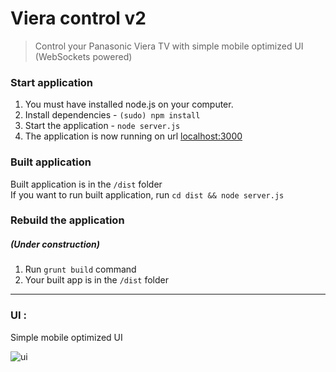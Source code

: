# Viera control v2 #
> Control your Panasonic Viera TV with simple mobile optimized UI (WebSockets powered)

### Start application ###

1. You must have installed node.js on your computer.
2. Install dependencies - `(sudo) npm install`
3. Start the application - `node server.js`
4. The application is now running on url [localhost:3000](http://localhost:3000)


### Built application ###
Built application is in the `/dist` folder <br/>
If you want to run built application, run `cd dist && node server.js`


### Rebuild the application ###
##### (Under construction)

1. Run `grunt build` command
2. Your built app is in the `/dist` folder

_ _ _ 
### UI : ###

Simple mobile optimized UI

![ui](http://app_screens.matiss.sk/viera.png)

